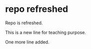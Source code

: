 # repo refreshed

Repo is refreshed.

This is a new line for teaching purpose.

One more line added.